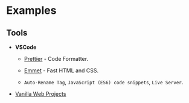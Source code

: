 # Examples

## Tools

* __VSCode__

    * [Prettier](https://prettier.io/) - Code Formatter.

    * [Emmet](https://emmet.io/) - Fast HTML and CSS.

    * `Auto-Rename Tag`, `JavaScript (ES6) code snippets`, `Live Server`.

* [Vanilla Web Projects](https://vanillawebprojects.com/)